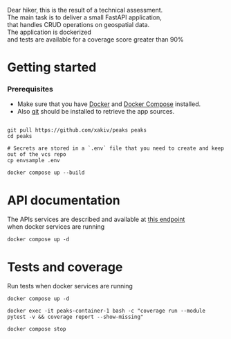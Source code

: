 
Dear hiker, this is the result of a technical assessment.  
The main task is to deliver a small FastAPI application,  
that handles CRUD operations on geospatial data.  
The application is dockerized   
and tests are available for a coverage score greater than 90%  

# Getting started  

### Prerequisites

- Make sure that you have [Docker](https://www.docker.com/get-started) and [Docker Compose](https://github.com/docker/compose) installed.
- Also [git](https://github.com/git-guides/install-git) should be installed to retrieve the app sources.


```commandline

git pull https://github.com/xakiv/peaks peaks
cd peaks

# Secrets are stored in a `.env` file that you need to create and keep out of the vcs repo
cp envsample .env

docker compose up --build
```

# API documentation
The APIs services are described and available at [this endpoint](http://127.0.0.1:8000/docs)  
when docker services are running
```commandline
docker compose up -d
```


# Tests and coverage  

Run tests when docker services are running  
```commandline
docker compose up -d

docker exec -it peaks-container-1 bash -c "coverage run --module pytest -v && coverage report --show-missing"

docker compose stop
```

